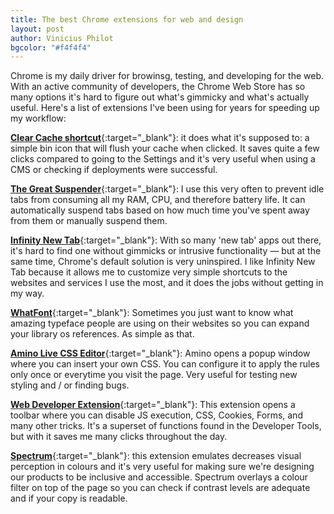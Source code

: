 ```yaml
--- 
title: The best Chrome extensions for web and design
layout: post
author: Vinicius Philot
bgcolor: "#f4f4f4"
---
```


Chrome is my daily driver for browinsg, testing, and developing for the web. With an active community of developers, the Chrome Web Store has so many options it's hard to figure out what's gimmicky and what's actually useful. Here's a list of extensions I've been using for years for speeding up my workflow:


 [**Clear Cache shortcut**](https://chrome.google.com/webstore/detail/clear-cache-shortcut/jnajhcakejgchhbjlchkfmdidgjefleg?authuser=0){:target="_blank"}: it does what it's supposed to: a simple bin icon that will flush your cache when clicked. It saves quite a few clicks compared to going to the Settings and it's very useful when using a CMS or checking if deployments were successful.

 [**The Great Suspender**](https://chrome.google.com/webstore/detail/the-great-suspender/klbibkeccnjlkjkiokjodocebajanakg?authuser=0){:target="_blank"}: I use this very often to prevent idle tabs from consuming all my RAM, CPU, and therefore battery life. It can automatically suspend tabs based on how much time you've spent away from them or manually suspend them.

[**Infinity New Tab**](https://chrome.google.com/webstore/detail/infinity-new-tab-producti/dbfmnekepjoapopniengjbcpnbljalfg?authuser=0){:target="_blank"}: With so many 'new tab' apps out there, it's hard to find one without gimmicks or intrusive functionality &mdash; but at the same time, Chrome's default solution is very uninspired. I like Infinity New Tab because it allows me to customize very simple shortcuts to the websites and services I use the most, and it does the jobs without getting in my way.

 [**WhatFont**](https://chrome.google.com/webstore/detail/whatfont/jabopobgcpjmedljpbcaablpmlmfcogm?authuser=0){:target="_blank"}: Sometimes you just want to know what amazing typeface people are using on their websites so you can expand your library os references. As simple as that.

 [**Amino Live CSS Editor**](https://chrome.google.com/webstore/detail/amino-live-css-editor/pbcpfbcibpcbfbmddogfhcijfpboeaaf?authuser=0){:target="_blank"}: Amino opens a popup window where you can insert your own CSS. You can configure it to apply the rules only once or everytime you visit the page. Very useful for testing new styling and / or finding bugs.

 [**Web Developer Extension**](https://chrome.google.com/webstore/detail/web-developer/bfbameneiokkgbdmiekhjnmfkcnldhhm?authuser=0){:target="_blank"}: This extension opens a toolbar where you can disable JS execution, CSS, Cookies, Forms, and many other tricks. It's a superset of functions found in the Developer Tools, but with it saves me many clicks throughout the day.

 [**Spectrum**](https://chrome.google.com/webstore/detail/spectrum/ofclemegkcmilinpcimpjkfhjfgmhieb?hl=en&authuser=0){:target="_blank"}: this extension emulates decreases visual perception in colours and it's very useful for making sure we're designing our products to be inclusive and accessible. Spectrum overlays a colour filter on top of the page so you can check if contrast levels are adequate and if your copy is readable.

